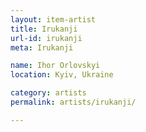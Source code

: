 ```yaml
---
layout: item-artist
title: Irukanji
url-id: irukanji
meta: Irukanji

name: Ihor Orlovskyi
location: Kyiv, Ukraine

category: artists
permalink: artists/irukanji/

---
```



